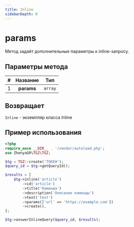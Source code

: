 ```yaml
---
title: Inline
sidebarDepth: 0
---
```


# params
Метод задаёт дополнительные параметры к inline-запросу.

## Параметры метода
| # |  Название  |   Тип   |
|:-:|:----------:|:-------:|
| 1 | **params** | `array` |

## Возвращает
`Inline` - экземпляр класса Inline

## Пример использования
```php
<?php
require_once __DIR__ . '/vendor/autoload.php';
use ZhenyaGR\TGZ\TGZ;

$tg = TGZ::create('ТОКЕН');
$query_id = $tg->getQueryId();

$results = [
    $tg->inline('article')
        ->id('article')
        ->title('Команда')
        ->description('Описание команды')
        ->text('text')
        ->params(['url' => 'https://example.com'])
        ->create(),
];

$tg->answerInlineQuery($query_id, $results);
```